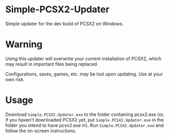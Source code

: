 # Simple-PCSX2-Updater
Simple updater for the dev build of PCSX2 on Windows.

# Warning
Using this updater will overwrite your current installation of PCSX2, which may result in important files being replaced. 

Configurations, saves, games, etc. may be lost upon updating. Use at your own risk.

# Usage
Download `Simple.PCSX2.Updater.exe` to the folder containing pcsx2.exe (or, if you haven't downloaded PCSX2 yet, put `Simple.PCSX2.Updater.exe` in the folder you intend to have pcsx2.exe in). Run `Simple.PCSX2.Updater.exe` and follow the on-screen instructions.
